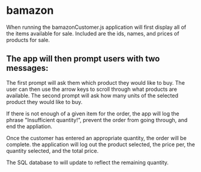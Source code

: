 # bamazon

When running the bamazonCustomer.js application will first display all of the items available for sale. Included are the ids, names, and prices of products for sale.

## The app will then prompt users with two messages:

The first prompt will ask them which product they would like to buy. The user can then use the arrow keys to scroll through what products are available. The second prompt will ask how many units of the selected product they would like to buy.

If there is not enough of a given item for the order, the app will log the phrase "Insufficient quantity!", prevent the order from going through, and end the appliation.

Once the customer has entered an appropriate quantity, the order will be complete. the application will log out the product selected, the price per, the quantity selected, and the total price.

The SQL database to will update to reflect the remaining quantity.
